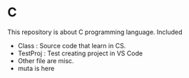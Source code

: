 # C
This repository is about C programming language. Included
- Class : Source code that learn in CS.
- TestProj : Test creating project in VS Code
- Other file are misc.
- muta is here
